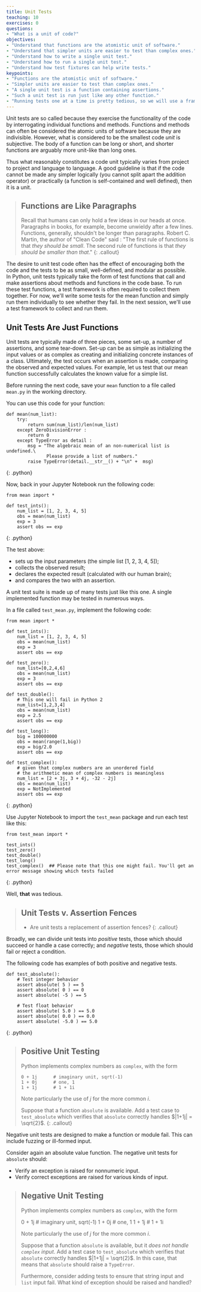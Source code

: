 ```yaml
---
title: Unit Tests
teaching: 10
exercises: 0
questions:
- "What is a unit of code?"
objectives:
- "Understand that functions are the atomistic unit of software."
- "Understand that simpler units are easier to test than complex ones."
- "Understand how to write a single unit test."
- "Understand how to run a single unit test."
- "Understand how test fixtures can help write tests."
keypoints:
- "Functions are the atomistic unit of software."
- "Simpler units are easier to test than complex ones."
- "A single unit test is a function containing assertions."
- "Such a unit test is run just like any other function."
- "Running tests one at a time is pretty tedious, so we will use a framework instead."
---
```


Unit tests are so called because they exercise the functionality of the code by
interrogating individual functions and methods. Functions and methods can often
be considered the atomic units of software because they are indivisible.
However, what is considered to be the smallest code _unit_ is subjective. The
body of a function can be long or short, and shorter functions are arguably
more unit-like than long ones.

Thus what reasonably constitutes a code unit typically varies from project to
project and language to language.  A good guideline is that if the code cannot
be made any simpler logically (you cannot split apart the addition operator) or
practically (a function is self-contained and well defined), then it is a unit. 

> ## Functions are Like Paragraphs
>
> Recall that humans can only hold a few ideas in our heads at once. Paragraphs
> in books, for example, become unwieldy after a few lines. Functions, generally,
> shouldn't be longer than paragraphs.
> Robert C. Martin, the author of "Clean Code" said : "The first rule of
> functions is that _they should be small_. The second rule of functions is that
> _they should be smaller than that_." 
{: .callout}

The desire to unit test code often has the effect of encouraging both the
code and the tests to be as small, well-defined, and modular as possible.  
In Python, unit tests typically take the form of test functions that call and make
assertions about methods and functions in the code base.  To run these test
functions, a test framework is often required to collect them together. For
now, we'll write some tests for the mean function and simply run them
individually to see whether they fail. In the next session, we'll use a test
framework to collect and run them.

## Unit Tests Are Just Functions

Unit tests are typically made of three pieces, some set-up, a number of
assertions, and some tear-down. Set-up can be as simple as initializing the
input values or as complex as creating and initializing concrete instances of a
class. Ultimately, the test occurs when an assertion is made, comparing the
observed and expected values. For example, let us test that our mean function 
successfully calculates the known value for a simple list.

Before running the next code, save your `mean` function to a file called `mean.py` in the working directory.

You can use this code for your function:

~~~
def mean(num_list):
    try:
        return sum(num_list)/len(num_list)
    except ZeroDivisionError :
        return 0
    except TypeError as detail :
        msg = "The algebraic mean of an non-numerical list is undefined.\
               Please provide a list of numbers."
        raise TypeError(detail.__str__() + "\n" +  msg)
~~~
{: .python}

Now, back in your Jupyter Notebook run the following code:

~~~
from mean import *

def test_ints():
    num_list = [1, 2, 3, 4, 5]
    obs = mean(num_list)
    exp = 3
    assert obs == exp
~~~
{: .python}

The test above: 
- sets up the input parameters (the simple list [1, 2, 3, 4, 5]);
- collects the observed result;
- declares the expected result (calculated with our human brain);
- and compares the two with an assertion.

A unit test suite is made up of many tests just like this one. A single
implemented function may be tested in numerous ways.

In a file called `test_mean.py`, implement the following code:

~~~
from mean import *

def test_ints():
    num_list = [1, 2, 3, 4, 5]
    obs = mean(num_list)
    exp = 3
    assert obs == exp

def test_zero():
    num_list=[0,2,4,6]
    obs = mean(num_list)
    exp = 3
    assert obs == exp

def test_double():
    # This one will fail in Python 2
    num_list=[1,2,3,4]
    obs = mean(num_list)
    exp = 2.5
    assert obs == exp

def test_long():
    big = 100000000
    obs = mean(range(1,big))
    exp = big/2.0
    assert obs == exp

def test_complex():
    # given that complex numbers are an unordered field
    # the arithmetic mean of complex numbers is meaningless
    num_list = [2 + 3j, 3 + 4j, -32 - 2j]
    obs = mean(num_list)
    exp = NotImplemented
    assert obs == exp
~~~
{: .python}

Use Jupyter Notebook to import the `test_mean` package and run each test like this:

~~~
from test_mean import *

test_ints()
test_zero()
test_double()
test_long()
test_complex()  ## Please note that this one might fail. You'll get an error message showing which tests failed
~~~
{: .python}


Well, **that** was tedious.

> ## Unit Tests v. Assertion Fences
> - Are unit tests a replacement of assertion fences?
{: .callout}

Broadly, we can divide unit tests into _positive_ tests, those which should succeed or handle a case correctly; and _negative_ tests, those which should fail or reject a condition.

The following code has examples of both positive and negative tests.

~~~
def test_absolute():
    # Test integer behavior
    assert absolute( 5 ) == 5
    assert absolute( 0 ) == 0
    assert absolute( -5 ) == 5

    # Test float behavior
    assert absolute( 5.0 ) == 5.0
    assert absolute( 0.0 ) == 0.0
    assert absolute( -5.0 ) == 5.0
~~~
{: .python}

> ## Positive Unit Testing
>
> Python implements complex numbers as `complex`, with the form
>
>     0 + 1j      # imaginary unit, sqrt(-1)
>     1 + 0j      # one, 1
>     1 + 1j      # 1 + 1i
>
> Note particularly the use of $j$ for the more common $i$.
>
> Suppose that a function `absolute` is available.  Add a test case to `test_absolute` which verifies that `absolute` correctly handles $|1+1j| = \sqrt{2}$.
{: .callout}

Negative unit tests are designed to make a function or module fail. This can include fuzzing or ill-formed input.

Consider again an absolute value function. The negative unit tests for `absolute` should:

- Verify an exception is raised for nonnumeric input.
- Verify correct exceptions are raised for various kinds of input.

> ## Negative Unit Testing
>
> Python implements complex numbers as `complex`, with the form
>
>    0 + 1j      # imaginary unit, sqrt(-1)
>    1 + 0j      # one, 1
>    1 + 1j      # 1 + 1i
>
> Note particularly the use of $j$ for the more common $i$.
>
> Suppose that a function `absolute` is available, but it _does not handle `complex` input_.  Add a test case to `test_absolute` which verifies that `absolute` correctly handles $|1+1j| = \sqrt{2}$.  In this case, that means that `absolute` should raise a `TypeError`.
>
> Furthermore, consider adding tests to ensure that string input and `list` input fail.  What kind of exception should be raised and handled?


